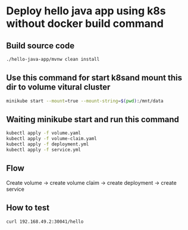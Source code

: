 # Deploy hello java app using k8s without docker build command
## Build source code
```bash
./hello-java-app/mvnw clean install
```

## Use this command for start k8sand mount this dir to volume vitural cluster
```bash
minikube start --mount=true --mount-string=$(pwd):/mnt/data
```
## Waiting minikube start and run this command
```bash
kubectl apply -f volume.yaml
kubectl apply -f volume-claim.yaml
kubectl apply -f deployment.yml
kubectl apply -f service.yml
```
## Flow
Create volume -> create volume claim -> create deployment -> create service

## How to test
```bash
curl 192.168.49.2:30041/hello
```